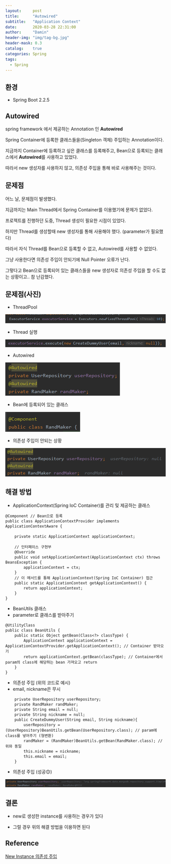 ```yaml
---
layout:     post
title:      "Autowired"
subtitle:   "Application Context"
date:       2020-03-28 22:31:00
author:     "Damin"
header-img: "img/tag-bg.jpg"
header-mask: 0.3
catalog:    true
categories: Spring
tags:
  - Spring
---
```


## 환경

- Spring Boot 2.2.5

## Autowired

spring framework 에서 제공하는 Annotation 인 **Autowired**

Spring Container에 등록한 클래스들을(Singleton 객체) 주입하는 Annotation이다.

지금까지 Container에 등록하고 싶은 클래스를 등록해주고, Bean으로 등록되는 클래스에서 **Autowired**를 사용하고 있었다.

따라서 new 생성자를 사용하지 않고, 의존성 주입을 통해 바로 사용해주는 것이다.

## 문제점

어느 날, 문제점이 발생했다.

지금까지는 Main Thread에서 Spring Container를 이용했기에 문제가 없었다.

프로젝트를 진행하던 도중, Thread 생성이 필요한 시점이 있었다.

하지만 Thread를 생성할때 new 생성자를 통해 사용해야 했다. (parameter가 필요했다)

따라서 자식 Thread를 Bean으로 등록할 수 없고, Autowired를 사용할 수 없었다.

그냥 사용한다면 의존성 주입이 안되기에 Null Pointer 오류가 난다.

그렇다고 Bean으로 등록되어 있는 클래스들을 new 생성자로 의존성 주입을 할 수도 없는 상황이고.. 참 난감했다.

## 문제점(사진)

- ThreadPool

![1](/img/in-post/Spring/threadpool.PNG)<br>

- Thread 실행

![1](/img/in-post/Spring/executorservice.PNG)<br>

- Autowired 

![1](/img/in-post/Spring/autowireNull.PNG)<br>

- Bean에 등록되어 있는 클래스

![1](/img/in-post/Spring/randmaker.PNG)<br>

- 의존성 주입이 안되는 상황

![1](/img/in-post/Spring/autowireNullPointer.PNG)<br>

## 해결 방법

- ApplicationContext(Spring IoC Container)를 관리 및 제공하는 클래스

~~~
@Component // Bean으로 등록
public class ApplicationContextProvider implements ApplicationContextAware {

    private static ApplicationContext applicationContext;

    // 인터페이스 구현부
    @Override
    public void setApplicationContext(ApplicationContext ctx) throws BeansException {
        applicationContext = ctx;
    }
    // 이 메서드를 통해 ApplicationContext(Spring IoC Container) 접근
    public static ApplicationContext getApplicationContext() {
        return applicationContext;
    }
}
~~~

- BeanUtils 클래스
- parameter로 클래스를 받아주기

~~~
@UtilityClass
public class BeanUtils {
    public static Object getBean(Class<?> classType) {
        ApplicationContext applicationContext = ApplicationContextProvider.getApplicationContext(); // Container 받아오기
        return applicationContext.getBean(classType); // Container에서 param의 class에 해당하는 bean 가져오고 return
    }
}

~~~

- 의존성 주입 (위의 코드로 예시)
- email, nickname은 무시
~~~
    private UserRepository userRepository;
    private RandMaker randMaker;
    private String email = null; 
    private String nickname = null;
    public CreateDummyUser(String email, String nickname){
        userRepository = (UserRepository)BeanUtils.getBean(UserRepository.class); // param에 class를 넣어주기 (형변환)
        randMaker = (RandMaker)BeanUtils.getBean(RandMaker.class); // 위와 동일
        this.nickname = nickname;
        this.email = email;
    }
~~~

- 의존성 주입 (성공😊)

![1](/img/in-post/Spring/autowiredSuccess.PNG)<br>


## 결론

- new로 생성한 instance를 사용하는 경우가 있다

- 그럴 경우 위의 해결 방법을 이용하면 된다

## Reference

[New Instance 의존성 주입](https://jeong-pro.tistory.com/174)

<script src="https://utteranc.es/client.js" repo="damin8/blog-comment" issue-term="title" label="Comment" theme="github-light" crossorigin="anonymous" async>
</script>


